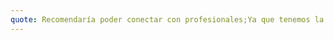 ```yaml
---
quote: Recomendaría poder conectar con profesionales;Ya que tenemos la oportunidad de hacer conexiones con otros profesionales de la industria.
---
```

